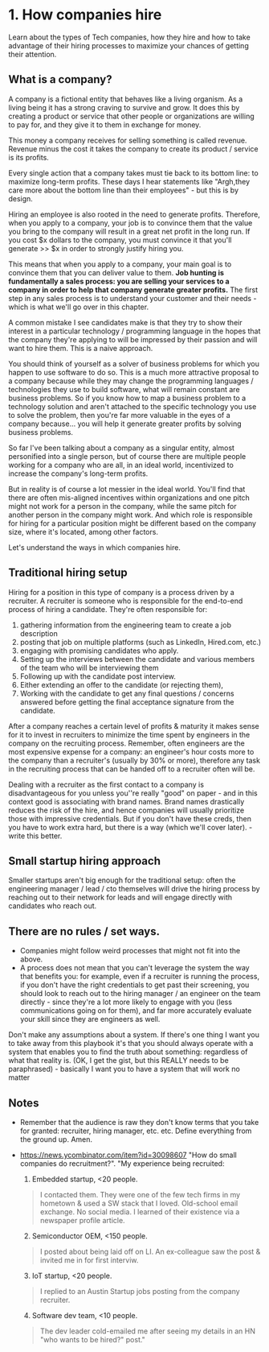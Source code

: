 # 1. How companies hire
Learn about the types of Tech companies, how they hire and how to take advantage of their hiring processes to maximize your chances of getting their attention.

## What is a company?
A company is a fictional entity that behaves like a living organism. As a living being it has a strong craving to survive and grow. It does this by creating a product or service that other people or organizations are willing to pay for, and they give it to them in exchange for money.

This money a company receives for selling something is called revenue. Revenue minus the cost it takes the company to create its product / service is its profits.

Every single action that a company takes must tie back to its bottom line: to maximize long-term profits. These days I hear statements like "Argh,they care more about the bottom line than their employees" - but this is by design.

Hiring an employee is also rooted in the need to generate profits. Therefore, when you apply to a company, your job is to convince them that the value you bring to the company will result in a great net profit in the long run. If you cost $x dollars to the company, you must convince it that you'll generate >> $x in order to strongly justify hiring you.

This means that when you apply to a company, your main goal is to convince them that you can deliver value to them. 
**Job hunting is fundamentally a sales process: you are selling your services to a company in order to help that company generate greater profits.** 
The first step in any sales process is to understand your customer and their needs - which is what we'll go over in this chapter.

A common mistake I see candidates make is that they try to show their interest in a particular technology / programming language in the hopes that the company they're applying to will be impressed by their passion and will want to hire them. This is a naive approach. 

You should think of yourself as a solver of business problems for which you happen to use software to do so. This is a much more attractive proposal to a company because while they may change the programming languages / technologies they use to build software, what will remain constant are business problems. So if you know how to map a business problem to a technology solution and aren't attached to the specific technology you use to solve the problem, then you're far more valuable in the eyes of a company because... you will help it generate greater profits by solving business problems.

So far I've been talking about a company as a singular entity, almost personified into a single person, but of course there are multiple people working for a company who are all, in an ideal world, incentivized to increase the company's long-term profits.

But in reality is of course a lot messier in the ideal world. You'll find that there are often mis-aligned incentives within organizations and one pitch might not work for a person in the company, while the same pitch for another person in the company might work. And which role is responsible for hiring for a particular position might be different based on the company size, where it's located, among other factors.

Let's understand the ways in which companies hire.

## Traditional hiring setup
Hiring for a position in this type of company is a process driven by a recruiter. A recruiter is someone who is responsible for the end-to-end process of hiring a candidate. They're often responsible for:
1. gathering information from the engineering team to create a job description
2. posting that job on multiple platforms (such as LinkedIn, Hired.com, etc.)
3. engaging with promising candidates who apply.
4. Setting up the interviews between the candidate and various members of the team who will be interviewing them
5. Following up with the candidate post interview.
6. Either extending an offer to the candidate (or rejecting them),
7. Working with the candidate to get any final questions / concerns answered before getting the final acceptance signature from the candidate. 

After a company reaches a certain level of profits & maturity it makes sense for it to invest in recruiters to minimize the time spent by engineers in the company on the recruiting process. Remember, often engineers are the most expensive expense for a company: an engineer's hour costs more to the company than a recruiter's (usually by 30% or more), therefore any task in the recruiting process that can be handed off to a recruiter often will be.

Dealing with a recruiter as the first contact to a company is disadvantageous for you unless you''re really "good" on paper - and in this context good is associating with brand names. Brand names drastically reduces the risk of the hire, and hence companies will usually prioritize those with impressive credentials. But if you don't have these creds, then you have to work extra hard, but there is a way (which we'll cover later). - write this better.

## Small startup hiring approach
Smaller startups aren't big enough for the traditional setup: often the engineering manager / lead / cto themselves will drive the hiring process by reaching out to their network for leads and will engage directly with candidates who reach out.

## There are no rules / set ways.
- Companies might follow weird processes that might not fit into the above.
- A process does not mean that you can't leverage the system the way that benefits you: for example, even if a recruiter is running the process, if you don't have the right credentials to get past their screening, you should look to reach out to the hiring manager / an engineer on the team directly - since they're a lot more likely to engage with you (less communications going on for them), and far more accurately evaluate your skill since they are engineers as well.

Don't make any assumptions about a system. If there's one thing I want you to take away from this playbook it's that you should always operate with a system that enables you to find the truth about something: regardless of what that reality is. (OK, I get the gist, but this REALLY needs to be paraphrased) - basically I want you to have a system that will work no matter

## Notes
- Remember that the audience is raw they don't know terms that you take for granted: recruiter, hiring manager, etc. etc. Define everything from the ground up. Amen.

- https://news.ycombinator.com/item?id=30098607 "How do small companies do recruitment?".
	"My experience being recruited:
	1. Embedded startup, <20 people.
	> I contacted them. They were one of the few tech firms in my hometown & used a SW stack that I loved. Old-school email exchange. No social media. I learned of their existence via a newspaper profile article.
	2. Semiconductor OEM, <150 people.
	> I posted about being laid off on LI. An ex-colleague saw the post & invited me in for first interviw.
	3. IoT startup, <20 people.
	> I replied to an Austin Startup jobs posting from the company recruiter.
	4. Software dev team, <10 people.
	> The dev leader cold-emailed me after seeing my details in an HN "who wants to be hired?" post."




